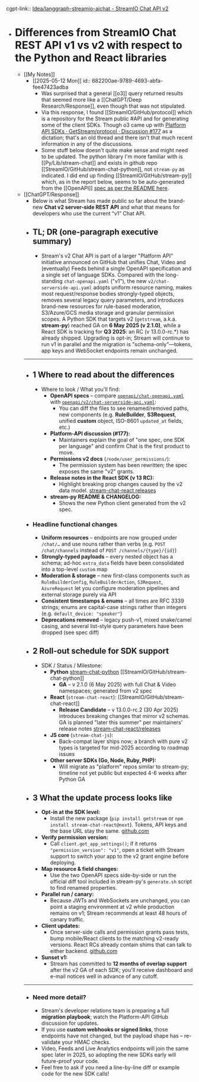 cgpt-link:: [Idea/langgraph-streamio-aichat - StreamIO Chat API v2](https://chatgpt.com/g/g-p-67f8f6b926a8819192b3b953d0bf4266-idea-langgraph-streamio-aichat/c/6821fbf7-4084-800a-b32f-fe0544c3d96c)

- # Differences from StreamIO Chat REST API v1 vs v2 with respect to the Python and React libraries
	- [[My Notes]]
		- [[2025-05-12 Mon]]
		  id:: 682200ae-9789-4693-abfa-fee47423adba
			- Was surprised that a general [[o3]] query returned results that seemed more like a [[ChatGPT/Deep Research/Response]], even though that was not stipulated.
			- Via this response, I found [[StreamIO/GitHub/protocol]] which is a repository for the Stream public #API and for generating some of the client SDKs. Though o3 came up with [Platform API SDKs · GetStream/protocol · Discussion #177](https://github.com/GetStream/protocol/discussions/177) as a dictation; that's an old thread and there isn't that much recent information in any of the discussions.
			- Some stuff below doesn't quite make sense and might need to be updated. The python library I'm more familiar with is [[Py/Lib/stream-chat]] and exists in github repo [[StreamIO/GitHub/stream-chat-python]], not `stream-py` as indicated. I did end up finding [[StreamIO/GitHub/stream-py]] which, as in the report below, seems to be auto-generated from the [[OpenAPI]] [spec as per the README here](https://github.com/GetStream/stream-py?tab=readme-ov-file#generate-code-from-spec).
	- [[ChatGPT/Response]]
		- Below is what Stream has made public so far about the brand-new **Chat v2 server-side REST API** and what that means for developers who use the current “v1” Chat API.
		- ## TL; DR (one-paragraph executive summary)
			- Stream's v2 Chat API is part of a larger "Platform API" initiative announced on GitHub that unifies Chat, Video and (eventually) Feeds behind a single OpenAPI specification and a single set of language SDKs. Compared with the long-standing `chat-openapi.yaml` ("v1"), the new `v2/chat-serverside-api.yaml` adopts uniform resource naming, makes most request/response bodies strongly-typed objects, removes several legacy query parameters, and introduces brand-new resources for rule-based moderation, S3/Azure/GCS media storage and granular permission scopes. A Python SDK that targets v2 (`getstream`, a.k.a. **stream-py**) reached GA on **6 May 2025 (v 2.1.0)**, while a React SDK is tracking for **Q3 2025**: an RC (v 13.0.0-rc.*) has already shipped. Upgrading is opt-in; Stream will continue to run v1 in parallel and the migration is "schema-only"—tokens, app keys and WebSocket endpoints remain unchanged.
		- ---
		- ## 1 Where to read about the differences
			- Where to look / What you'll find:
				- **OpenAPI specs** – compare [`openapi/chat-openapi.yaml`](https://raw.githubusercontent.com/GetStream/protocol/main/openapi/chat-openapi.yaml) with [`openapi/v2/chat-serverside-api.yaml`](https://raw.githubusercontent.com/GetStream/protocol/main/openapi/v2/chat-serverside-api.yaml):
					- You can diff the files to see renamed/removed paths, new components (e.g. **RuleBuilder**, **S3Request**, unified **custom** object, ISO-8601 `updated_at` fields, etc.)
				- **Platform-API discussion (#177):**
					- Maintainers explain the goal of "one spec, one SDK per language" and confirm Chat is the first product to move.
				- **Permissions v2 docs** (`/node/user_permissions/`):
					- The permission system has been rewritten; the spec exposes the same "v2" grants.
				- **Release notes in the React SDK (v 13 RC):**
					- Highlight breaking prop changes caused by the v2 data model. [stream-chat-react releases](https://github.com/GetStream/stream-chat-react/releases)
				- **stream-py README & CHANGELOG:**
					- Shows the new Python client generated from the v2 spec.
		- ### Headline functional changes
			- **Uniform resources** – endpoints are now grouped under `/chat/…` and use nouns rather than verbs (e.g. `POST /chat/channels` instead of `POST /channels/{type}/{id}`)
			- **Strongly-typed payloads** – every nested object has a schema; ad-hoc `extra_data` fields have been consolidated into a top-level `custom` map
			- **Moderation & storage** – new first-class components such as `RuleBuilderConfig`, `RuleBuilderAction`, `S3Request`, `AzureRequest` let you configure moderation pipelines and external storage purely via API
			- **Consistent timestamps & enums** – all times are RFC 3339 strings; enums are capital-case strings rather than integers (e.g. `default_device: "speaker"`)
			- **Deprecations removed** – legacy push-v1, mixed snake/camel casing, and several list-style query parameters have been dropped (see spec diff)
		- ## 2 Roll-out schedule for SDK support
			- SDK / Status / Milestone:
				- **Python** [stream-chat-python](https://github.com/GetStream/stream-chat-python) [[StreamIO/GitHub/stream-chat-python]]
					- **GA** – v 2.1.0 (6 May 2025) with full Chat & Video namespaces; generated from v2 spec
				- **React** (`stream-chat-react`): [[StreamIO/GitHub/stream-chat-react]]
					- **Release Candidate** – v 13.0.0-rc.2 (30 Apr 2025) introduces breaking changes that mirror v2 schemas. GA is planned "later this summer" per maintainers' release notes [stream-chat-react/releases](https://github.com/GetStream/stream-chat-react/releases)
				- **JS core** (`stream-chat-js`):
					- Back-compat layer ships now; a branch with pure v2 types is targeted for mid-2025 according to roadmap issues
				- **Other server SDKs (Go, Node, Ruby, PHP):**
					- Will migrate as "platform" repos similar to stream-py; timeline not yet public but expected 4-6 weeks after Python GA
		- ## 3 What the update process looks like
			- **Opt-in at the SDK level:**
				- Install the new package (`pip install getstream` or `npm install stream-chat-react@next`). Tokens, API keys and the base URL stay the same. [github.com](https://github.com/GetStream/stream-chat-react/releases)
			- **Verify permission version:**
				- Call `client.get_app_settings()`; if it returns `"permission_version": "v1"`, open a ticket with Stream support to switch your app to the v2 grant engine before deploying.
			- **Map resource & field changes:**
				- Use the two OpenAPI specs side-by-side or run the official diff tool included in stream-py's `generate.sh` script to find renamed properties.
			- **Parallel run / canary:**
				- Because JWTs and WebSockets are unchanged, you can point a staging environment at v2 while production remains on v1; Stream recommends at least 48 hours of canary traffic.
			- **Client updates:**
				- Once server-side calls and permission grants pass tests, bump mobile/React clients to the matching v2-ready versions. React RCs already contain shims that can talk to either backend. [github.com](https://github.com/GetStream/stream-chat-react/releases)
			- **Sunset v1:**
				- Stream has committed to **12 months of overlap support** after the v2 GA of each SDK; you'll receive dashboard and e-mail notices well in advance of any cutoff.
		- ---
		- ### Need more detail?
			- Stream's developer relations team is preparing a full **migration playbook**; watch the Platform-API GitHub discussion for updates.
			- If you use **custom webhooks or signed links**, those endpoints have not changed, but the payload shape has – re-validate your HMAC checks.
			- Video, Feeds and Live Analytics endpoints will join the same spec later in 2025, so adopting the new SDKs early will future-proof your code.
			- Feel free to ask if you need a line-by-line diff or example code for the new SDK calls!